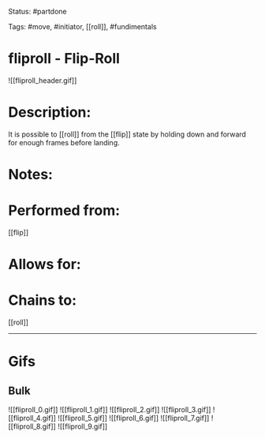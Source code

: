 Status: #partdone

Tags: #move, #initiator, [[roll]], #fundimentals

# fliproll - Flip-Roll
![[fliproll_header.gif]]
# Description:
It is possible to [[roll]] from the [[flip]] state by holding down and forward for enough frames before landing.

# Notes:


# Performed from:
[[flip]]

# Allows for:


# Chains to:
[[roll]]

___
# Gifs
## Bulk
![[fliproll_0.gif]]
![[fliproll_1.gif]]
![[fliproll_2.gif]]
![[fliproll_3.gif]]
![[fliproll_4.gif]]
![[fliproll_5.gif]]
![[fliproll_6.gif]]
![[fliproll_7.gif]]
![[fliproll_8.gif]]
![[fliproll_9.gif]]